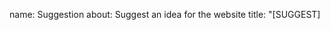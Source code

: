 name: Suggestion
about: Suggest an idea for the website
title: "[SUGGEST] <title>"
labels: enhancement
body:
  - type: dropdown
    attributes:
      label: The suggestion is related to? (You can choose more than one)
      multiple: true
      options:
        - Minecraft Bedrock Edition
        - Minecraft Java Edition
        - Miscellaneous
        - Others
      required: true
 - type: textarea
    attributes:
      label: Details
      placeholder: Write your suggestion details here
    validations:
      required: true
